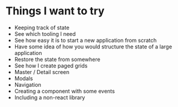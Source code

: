 # Things I want to try

- Keeping track of state
- See which tooling I need
- See how easy it is to start a new application from scratch
- Have some idea of how you would structure the state of a large application
- Restore the state from somewhere
- See how I create paged grids
- Master / Detail screen
- Modals
- Navigation
- Creating a component with some events
- Including a non-react library